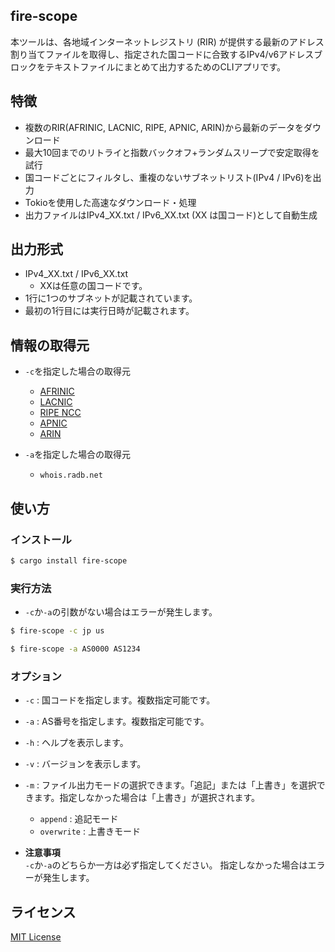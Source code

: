 ## fire-scope
本ツールは、各地域インターネットレジストリ (RIR) が提供する最新のアドレス割り当てファイルを取得し、指定された国コードに合致するIPv4/v6アドレスブロックをテキストファイルにまとめて出力するためのCLIアプリです。

## 特徴
- 複数のRIR(AFRINIC, LACNIC, RIPE, APNIC, ARIN)から最新のデータをダウンロード
- 最大10回までのリトライと指数バックオフ+ランダムスリープで安定取得を試行
- 国コードごとにフィルタし、重複のないサブネットリスト(IPv4 / IPv6)を出力
- Tokioを使用した高速なダウンロード・処理
- 出力ファイルはIPv4_XX.txt / IPv6_XX.txt (XX は国コード)として自動生成

## 出力形式
- IPv4_XX.txt / IPv6_XX.txt
  - XXは任意の国コードです。
- 1行に1つのサブネットが記載されています。
- 最初の1行目には実行日時が記載されます。

## 情報の取得元
- `-c`を指定した場合の取得元
  - [AFRINIC](https://ftp.afrinic.net/pub/stats/afrinic/delegated-afrinic-extended-latest)
  - [LACNIC](https://ftp.lacnic.net/pub/stats/lacnic/delegated-lacnic-extended-latest)
  - [RIPE NCC](https://ftp.ripe.net/pub/stats/ripencc/delegated-ripencc-extended-latest)
  - [APNIC](https://ftp.apnic.net/pub/stats/apnic/delegated-apnic-extended-latest)
  - [ARIN](https://ftp.arin.net/pub/stats/arin/delegated-arin-extended-latest)

- `-a`を指定した場合の取得元
  - `whois.radb.net`

## 使い方
### インストール
```bash
$ cargo install fire-scope
```

### 実行方法
- `-c`か`-a`の引数がない場合はエラーが発生します。
```bash
$ fire-scope -c jp us
```

```bash
$ fire-scope -a AS0000 AS1234
```

### オプション
- `-c` : 国コードを指定します。複数指定可能です。
- `-a` : AS番号を指定します。複数指定可能です。
- `-h` : ヘルプを表示します。
- `-v` : バージョンを表示します。
- `-m` : ファイル出力モードの選択できます。「追記」または「上書き」を選択できます。指定しなかった場合は「上書き」が選択されます。
  - `append` : 追記モード
  - `overwrite` : 上書きモード

- **注意事項**<br>
`-c`か`-a`のどちらか一方は必ず指定してください。
指定しなかった場合はエラーが発生します。

## ライセンス
[MIT License](./LICENSE)
